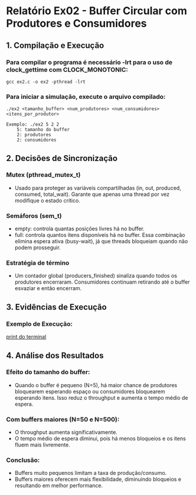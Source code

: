# Relatório Ex02 - Buffer Circular com Produtores e Consumidores

## 1. Compilação e Execução

### Para compilar o programa é necessário -lrt para o uso de clock_gettime com CLOCK_MONOTONIC:
    gcc ex2.c -o ex2 -pthread -lrt

### Para iniciar a simulação, execute o arquivo compilado:
    ./ex2 <tamanho_buffer> <num_produtores> <num_consumidores> <itens_por_produtor>

    Exemplo: ./ex2 5 2 2
        5: tamanho do buffer
        2: produtores
        2: consumidores


## 2. Decisões de Sincronização

### Mutex (pthread_mutex_t)
-   Usado para proteger as variáveis compartilhadas (in, out, produced, consumed, total_wait). Garante que apenas uma thread por vez modifique o estado crítico.

### Semáforos (sem_t)

-   empty: controla quantas posições livres há no buffer.
-   full: controla quantos itens disponíveis há no buffer.
Essa combinação elimina espera ativa (busy-wait), já que threads bloqueiam quando não podem prosseguir.

### Estratégia de término

-   Um contador global (producers_finished) sinaliza quando todos os produtores encerraram. Consumidores continuam retirando até o buffer esvaziar e então encerram.


## 3. Evidências de Execução

### Exemplo de Execução:

[print do terminal](<Screenshot from 2025-09-25 22-30-38-1.png>)


## 4. Análise dos Resultados

### Efeito do tamanho do buffer:
-   Quando o buffer é pequeno (N=5), há maior chance de produtores bloquearem esperando espaço ou consumidores bloquearem esperando itens. Isso reduz o throughput e aumenta o tempo médio de espera.

### Com buffers maiores (N=50 e N=500):
-   O throughput aumenta significativamente.
-   O tempo médio de espera diminui, pois há menos bloqueios e os itens fluem mais livremente.

### Conclusão:
-   Buffers muito pequenos limitam a taxa de produção/consumo.
-   Buffers maiores oferecem mais flexibilidade, diminuindo bloqueios e resultando em melhor performance.